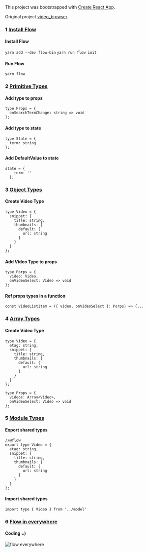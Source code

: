 This project was bootstrapped with [Create React App](https://github.com/facebookincubator/create-react-app).

Original project [video_browser](https://github.com/StephenGrider/ReduxCasts/tree/master/video_browser).

### 1 [Install Flow](https://github.com/luciotbc/react-cwb4-flow-examples/pull/1/files)
#### Install Flow
`yarn add --dev flow-bin`
`yarn run flow init`
#### Run Flow
`yarn flow`

### 2 [Primitive Types](https://github.com/luciotbc/react-cwb4-flow-examples/pull/2/files)
#### Add type to props
```
type Props = {
  onSearchTermChange: string => void
};
```
#### Add type to state
```
type State = {
  term: string
};
```
#### Add DefaultValue to state
```
state = {
    term: ''
  };
```

### 3 [Object Types](https://github.com/luciotbc/react-cwb4-flow-examples/pull/3/files)
#### Create Video Type
```
type Video = {
  snippet: {
    title: string,
    thumbnails: {
      default: {
        url: string
      }
    }
  }
};
```
#### Add Video Type to props
```
type Porps = {
  video: Video,
  onVideoSelect: Video => void
};
```
#### Ref props types in a function
`const VideoListItem = ({ video, onVideoSelect }: Porps) => {...`

### 4 [Array Types](https://github.com/luciotbc/react-cwb4-flow-examples/pull/4/files)
#### Create Video Type
```
type Video = {
  etag: string,
  snippet: {
    title: string,
    thumbnails: {
      default: {
        url: string
      }
    }
  }
};

type Props = {
  videos: Array<Video>,
  onVideoSelect: Video => void
};
```

### 5 [Module Types](https://github.com/luciotbc/react-cwb4-flow-examples/pull/5/files)
#### Export shared types
```
//@flow
export type Video = {
  etag: string,
  snippet: {
    title: string,
    thumbnails: {
      default: {
        url: string
      }
    }
  }
};
```
#### Import shared types
`
import type { Video } from '../model'
`

### 6 [Flow in everywhere](https://github.com/luciotbc/react-cwb4-flow-examples/pull/6/files)
#### Coding =)
![flow everywhere](https://i.imgflip.com/1uyk9c.jpg)

